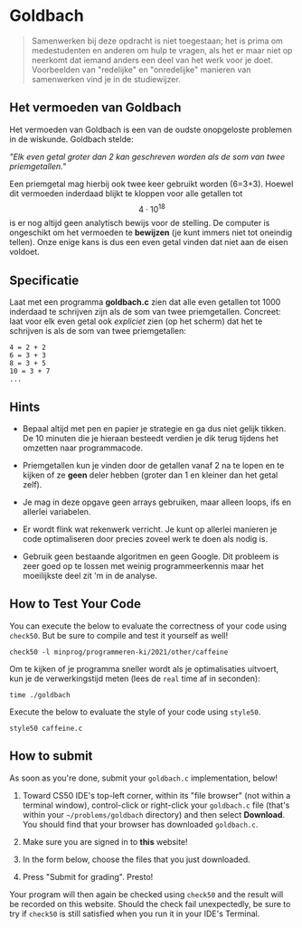 # Goldbach

> Samenwerken bij deze opdracht is niet toegestaan; het is prima om medestudenten en anderen om hulp te vragen, als het er maar niet op neerkomt dat iemand anders een deel van het werk voor je doet. Voorbeelden van "redelijke" en "onredelijke" manieren van samenwerken vind je in de studiewijzer.


## Het vermoeden van Goldbach

Het vermoeden van Goldbach is een van de oudste onopgeloste problemen in de wiskunde. Goldbach stelde:

*"Elk even getal groter dan 2 kan geschreven worden als de som van twee priemgetallen."*

Een priemgetal mag hierbij ook twee keer gebruikt worden (6=3+3). Hoewel dit vermoeden inderdaad blijkt te kloppen voor alle getallen tot $$4\cdot10^{18}$$ is er nog altijd geen analytisch bewijs voor de stelling. De computer is ongeschikt om het vermoeden te **bewijzen** (je kunt immers niet tot oneindig tellen). Onze enige kans is dus een even getal vinden dat niet aan de eisen voldoet.


## Specificatie

Laat met een programma **goldbach.c** zien dat alle even getallen tot 1000 inderdaad te schrijven zijn als de som van twee priemgetallen. Concreet: laat voor elk even getal ook *expliciet* zien (op het scherm) dat het te schrijven is als de som van twee priemgetallen:

    4 = 2 + 2
    6 = 3 + 3
    8 = 3 + 5
    10 = 3 + 7
    ...


## Hints

- Bepaal altijd met pen en papier je strategie en ga dus niet gelijk tikken. De 10 minuten die je hieraan besteedt verdien je dik terug tijdens het omzetten naar programmacode.

- Priemgetallen kun je vinden door de getallen vanaf 2 na te lopen en te kijken of ze **geen** deler hebben (groter dan 1 en kleiner dan het getal zelf).

- Je mag in deze opgave geen arrays gebruiken, maar alleen loops, ifs en allerlei variabelen.

- Er wordt flink wat rekenwerk verricht. Je kunt op allerlei manieren je code optimaliseren door precies zoveel werk te doen als nodig is.

- Gebruik geen bestaande algoritmen en geen Google. Dit probleem is zeer goed op te lossen met weinig programmeerkennis maar het moeilijkste deel zit 'm in de analyse.


## How to Test Your Code

You can execute the below to evaluate the correctness of your code using `check50`. But be sure to compile and test it yourself as well!

    check50 -l minprog/programmeren-ki/2021/other/caffeine

Om te kijken of je programma sneller wordt als je optimalisaties uitvoert, kun je de verwerkingstijd meten (lees de `real` time af in seconden):

    time ./goldbach

Execute the below to evaluate the style of your code using `style50`.

    style50 caffeine.c


## How to submit

As soon as you're done, submit your `goldbach.c` implementation, below! 

1. Toward CS50 IDE's top-left corner, within its "file browser" (not within a terminal window), control-click or right-click your `goldbach.c` file (that's within your `~/problems/goldbach` directory) and then select **Download**. You should find that your browser has downloaded `goldbach.c`.

3. Make sure you are signed in to **this** website!

4. In the form below, choose the files that you just downloaded.

5. Press "Submit for grading". Presto!

Your program will then again be checked using `check50` and the result will be recorded on this website. Should the check fail unexpectedly, be sure to try if `check50` is still satisfied when you run it in your IDE's Terminal.

